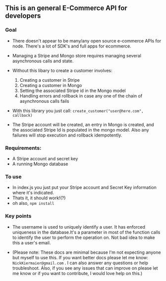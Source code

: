 ## This is an general E-Commerce API for developers

### Goal
* There doesn't appear to be many/any open source e-commerce APIs for node. There's  a lot of SDK's and full apps for ecommerce.
* Managing a Stripe and Mongo store requires managing several asynchronous calls and state.
* Without this libary to  create a customer involves:
  1. Creating a customer in Stripe
  2. Creating a customer in Mongo
  3. Setting the associated Stripe id in the Mongo model
  4. Handling errors and rollback in case any one of the chain of asynchronous calls fails

* With this library you just call: ` create_customer("user@here.com", callback) `
* The Stripe account will be created, an entry in Mongo is created, and the associated Stripe Id is populated in the  mongo model. Also any failures will stop execution and rollback idempotently.

### Requirements:
* A Stripe account and secret key
* A running Mongo database

### To use
* In index.js you just put your Stripe account and Secret Key information where it's indicated.
* Thats it, it should work!(?)
* oh also, `npm install`

### Key points
* The username is used to uniquely identify a user. It has enforced uniqueness in the database.It's a parameter in most of the function calls to identify the user to perform the operation on. Not bad idea to make this a user's email.

* (Please note: These docs are minimal because I'm not expecting anyone but myself to use this.
If you want better docs please let me know: `NickKiermaier@gmail.com` .  I can also answer any questions or help troubleshoot. Also, if you see any issues that can improve on please let me know or if you want to contribute, I would love help on this.)




